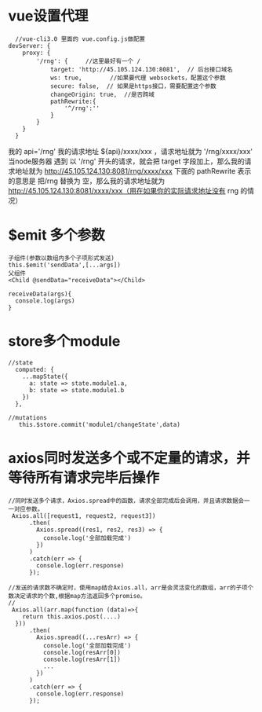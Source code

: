 # vue设置代理
```
  //vue-cli3.0 里面的 vue.config.js做配置
devServer: {
    proxy: {
        '/rng': {     //这里最好有一个 /
            target: 'http://45.105.124.130:8081',  // 后台接口域名
            ws: true,        //如果要代理 websockets，配置这个参数
            secure: false,  // 如果是https接口，需要配置这个参数
            changeOrigin: true,  //是否跨域
            pathRewrite:{
                '^/rng':''
            }
        }
    }
  }
 ```
  我的 api='/rng'
我的请求地址 ${api}/xxxx/xxx ，请求地址就为 '/rng/xxxx/xxx'
当node服务器 遇到 以 '/rng' 开头的请求，就会把 target 字段加上，那么我的请求地址就为 http://45.105.124.130:8081/rng/xxxx/xxx
下面的 pathRewrite 表示的意思是 把/rng 替换为 空，那么我的请求地址就为 http://45.105.124.130:8081/xxxx/xxx（用在如果你的实际请求地址没有 rng 的情况）


# $emit 多个参数
```
子组件(参数以数组内多个子项形式发送)
this.$emit('sendData',[...args])
父组件
<Child @sendData="receiveData"></Child>

receiveData(args){
  console.log(args)
}
```

# store多个module
```
//state
  computed: {
    ...mapState({
      a: state => state.module1.a,
      b: state => state.module1.b
    })
  },
  
//mutations
   this.$store.commit('module1/changeState',data)
```

# axios同时发送多个或不定量的请求，并等待所有请求完毕后操作
```
//同时发送多个请求，Axios.spread中的函数，请求全部完成后会调用，并且请求数据会一一对应参数。
 Axios.all([request1, request2, request3])
      .then(
        Axios.spread((res1, res2, res3) => {
          console.log('全部加载完成')
        })
      )
      .catch(err => {
        console.log(err.response)
      });
      
//发送的请求数不确定时，使用map结合Axios.all，arr是会灵活变化的数组，arr的子项个数决定请求的个数,根据map方法返回多个promise。
//
 Axios.all(arr.map(function (data)=>{
  	return this.axios.post(....)
  }))
      .then(
        Axios.spread((...resArr) => {
          console.log('全部加载完成')
          console.log(resArr[0])
          console.log(resArr[1])
          ...
        })
      )
      .catch(err => {
        console.log(err.response)
      });
```
